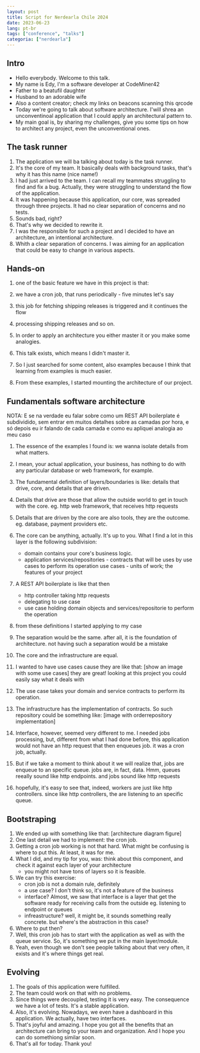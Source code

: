 ```yaml
---
layout: post
title: Script for Nerdearla Chile 2024
date: 2023-06-23
lang: pt-br
tags: ["conference", "talks"]
categoria: ["nerdearla"]
---
```


## Intro

- Hello everybody. Welcome to this talk.
- My name is Edy, I'm a software developer at CodeMiner42
- Father to a beatufil daughter
- Husband to an adorable wife
- Also a content creator; check my links on beacons scanning this qrcode
- Today we're going to talk about software architecture. I'will shrea an unconventinoal application that I could apply
    an architectural pattern to.
- My main goal is, by sharing my challenges, give you some tips on how to architect any project, even the unconventional
    ones.

## The task runner

1. The application we will ba talking about today is the task runner.
2. It's the core of my team. It basically deals with background tasks, that's why it has this name (nice name!)
3. I had just arrived to the team. I can recall my teammates struggling to find and fix a bug. Actually, they were
   struggling to understand the flow of the application.
4. It was happening because this application, our core, was spreaded through three projects. It had no clear separation
   of concerns and no tests.
5. Sounds bad, right?
6. That's why we decided to rewrite it.
7. I was the responsible for such a project and I decided to have an architecture, an intentional architecture.
8. Whith a clear separation of concerns. I was aiming for an application that could be easy to change in various
   aspects.

## Hands-on

1. one of the basic feature we have in this project is that:
2. we have a cron job, that runs periodically - five minutes let's say
3. this job for fetching shipping releases is triggered and it continues the flow
4. processing shipping releases and so on.

1. In order to apply an architecture you either master it or you make some analogies.
2. This talk exists, which means I didn't master it.
3. So I just searched for some content, also examples because I think that learning from examples is much easier.
4. From these examples, I started mounting the architecture of our project.

## Fundamentals software architecture

NOTA: E se na verdade eu falar sobre como um REST API boilerplate é subdividido, sem entrar em muitos detalhes sobre as camadas por hora, e só depois eu ir falando de cada camada e como eu apliquei analogia ao meu caso

1. The essence of the examples I found is: we wanna isolate details from what matters.
2. I mean, your actual application, your business, has nothing to do with any particular database or web framework, for
   example.
3. The fundamental definition of layers/boundaries is like: details that drive, core, and details that are driven.
4. Details that drive are those that allow the outside world to get in touch with the core. eg. http web framework, that
   receives http requests
5. Details that are driven by the core are also tools, they are the outcome. eg. database, payment providers etc.
6. The core can be anything, actually. It's up to you. What I find a lot in this layer is the following subdivision:
    - domain
        contains your core's business logic.
    - application
        services/repositories - contracts that will be uses by use cases to perform its operation
        use cases - units of work; the features of your project
7. A REST API boilerplate is like that then
    - http controller taking http requests
    - delegating to use case
    - use case holding domain objects and services/repositorie to perform the operation
8. from these definitions I started applying to my case
9. The separation would be the same. after all, it is the foundation of architecture. not having such a separation would
   be a mistake
10. The core and the infrastructure are equal.
11. I wanted to have use cases cause they are like that: [show an image with some use cases]
    they are great! looking at this project you could easily say what it deals with
12. The use case takes your domain and service contracts to perform its operation.

13. The infrastructure has the implementation of contracts. So such repository could be something like: [image with
    orderrepository implementation]

14. Interface, however, seemed very different to me. I needed jobs processing, but, different from what I had done before, this application would not have an http request that then enqueues job. it was a cron job, actually.
15. But if we take a moment to think about it we will realize that, jobs are enqueue to an specific queue. jobs are, in
    fact, data. Hmm, queues reeally sound like http endpoints. and jobs sound like http requests
16. hopefully, it's easy to see that, indeed, workers are just like http controllers. since like http controllers, the
    are listening to an specific queue.

## Bootstraping

1. We ended up with something like that: [architecture diagram figure]
2. One last detail we had to implement: the cron job.
3. Getting a cron job working is not that hard. What might be confusing is where to put this. At least, it was for me.
4. What I did, and my tip for you, was: think about this component, and check it against each layer of your architecture
   - you might not have tons of layers so it is feasible.
5. We can try this exercise:
    - cron job is not a domain rule, definitely
    - a use case? I don't think so, it's not a feature of the business
    - interface? Almost, we saw that interface is a layer that get the software ready for receiving calls from the
        outside eg. listening to endpoint or queues
    - infreastructure? well, it might be, it sounds something really concrete. but where's the abstraction in this case?
6. Where to put then?
7. Well, this cron job has to start with the application as well as with the queue service. So, it's something we put in
   the main layer/module.
8. Yeah, even though we don't see people talking about that very often, it exists and it's where things get real.

## Evolving

1. The goals of this application were fulfilled.
2. The team could work on that with no problems.
3. Since things were decoupled, testing it is very easy. The consequence we have a lot of tests. It's a stable
   application.
4. Also, it's evolving. Nowadays, we even have a dashboard in this application. We actually, have two interfaces.
5. That's joyful and amazing. I hope you got all the benefits that an architecture can bring to your team and
   organization. And I hope you can do somethiong similar soon.
6. That's all for today. Thank you!
